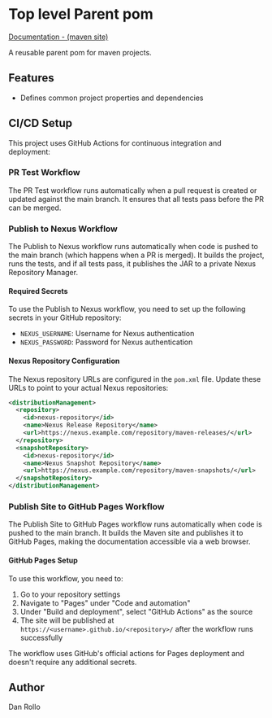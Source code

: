 # Top level Parent pom

[Documentation - (maven site)](https://bha-github-organization.github.io/top/)

A reusable parent pom for maven projects.

## Features

- Defines common project properties and dependencies

## CI/CD Setup

This project uses GitHub Actions for continuous integration and deployment:

### PR Test Workflow

The PR Test workflow runs automatically when a pull request is created or updated against the main branch. It ensures that all tests pass before the PR can be merged.

### Publish to Nexus Workflow

The Publish to Nexus workflow runs automatically when code is pushed to the main branch (which happens when a PR is merged). It builds the project, runs the tests, and if all tests pass, it publishes the JAR to a private Nexus Repository Manager.

#### Required Secrets

To use the Publish to Nexus workflow, you need to set up the following secrets in your GitHub repository:

- `NEXUS_USERNAME`: Username for Nexus authentication
- `NEXUS_PASSWORD`: Password for Nexus authentication

#### Nexus Repository Configuration

The Nexus repository URLs are configured in the `pom.xml` file. Update these URLs to point to your actual Nexus repositories:

```xml
<distributionManagement>
  <repository>
    <id>nexus-repository</id>
    <name>Nexus Release Repository</name>
    <url>https://nexus.example.com/repository/maven-releases/</url>
  </repository>
  <snapshotRepository>
    <id>nexus-repository</id>
    <name>Nexus Snapshot Repository</name>
    <url>https://nexus.example.com/repository/maven-snapshots/</url>
  </snapshotRepository>
</distributionManagement>
```

### Publish Site to GitHub Pages Workflow

The Publish Site to GitHub Pages workflow runs automatically when code is pushed to the main branch. It builds the Maven site and publishes it to GitHub Pages, making the documentation accessible via a web browser.

#### GitHub Pages Setup

To use this workflow, you need to:

1. Go to your repository settings
2. Navigate to "Pages" under "Code and automation"
3. Under "Build and deployment", select "GitHub Actions" as the source
4. The site will be published at `https://<username>.github.io/<repository>/` after the workflow runs successfully

The workflow uses GitHub's official actions for Pages deployment and doesn't require any additional secrets.

## Author

Dan Rollo

